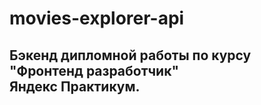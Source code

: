 # movies-explorer-api
## Бэкенд дипломной работы по курсу "Фронтенд разработчик"<br>Яндекс Практикум.


